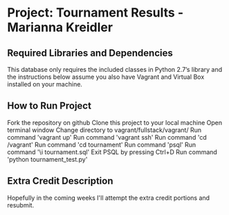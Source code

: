 Project: Tournament Results  - Marianna Kreidler
================================

Required Libraries and Dependencies
-----------------------------------
This database only requires the included classes in Python 2.7’s library and the instructions below assume you also have Vagrant and Virtual Box installed on your machine.


How to Run Project
------------------
Fork the repository on github
Clone this project to your local machine
Open terminal window
Change directory to vagrant/fullstack/vagrant/
Run command 'vagrant up'
Run command 'vagrant ssh'
Run command 'cd /vagrant'
Run command 'cd tournament'
Run command 'psql'
Run command '\i tournament.sql'
Exit PSQL by pressing Ctrl+D
Run command 'python tournament_test.py'


Extra Credit Description
------------------------
Hopefully in the coming weeks I'll attempt the extra credit portions and resubmit.